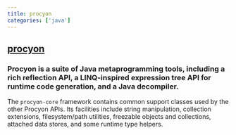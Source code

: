 ```yaml
---
title: procyon
categories: ['java']
---
```

## [procyon](https://github.com/mstrobel/procyon)

### Procyon is a suite of Java metaprogramming tools, including a rich reflection API, a LINQ-inspired expression tree API for runtime code generation, and a Java decompiler.


The `procyon-core` framework contains common support classes used by the other Procyon APIs.  Its facilities include string manipulation, collection extensions, filesystem/path utilities, freezable objects and collections, attached data stores, and some runtime type helpers.
